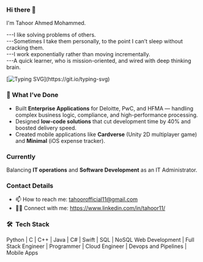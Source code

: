 ### Hi there 👋

I'm Tahoor Ahmed Mohammed. 

---I like solving problems of others.  
---Sometimes I take them personally, to the point I can’t sleep without cracking them.  
---I work exponentially rather than moving incrementally.  
---A quick learner, who is mission-oriented, and wired with deep thinking brain.  

[![Typing SVG](https://readme-typing-svg.herokuapp.com?font=Architects+Daughter&color=0BB3BD&size=30&lines=Interested+to+work+in---;ML,+AI+and+ANYTHING!!!)](https://git.io/typing-svg)
### 🚀 What I’ve Done  
- Built **Enterprise Applications** for Deloitte, PwC, and HFMA — handling complex business logic, compliance, and high-performance processing.  
- Designed **low-code solutions** that cut development time by 40% and boosted delivery speed.  
- Created mobile applications like **Cardverse** (Unity 2D multiplayer game) and **Minimal** (iOS expense tracker).  

### Currently 
Balancing **IT operations** and **Software Development** as an IT Administrator.  

### Contact Details
- 📫 How to reach me: tahoorofficial11@gmail.com
- 🤝🏻 Connect with me: https://www.linkedin.com/in/tahoor11/

### 🛠 &nbsp;Tech Stack

Python | C | C++ | Java | C# | Swift | SQL | NoSQL
Web Development | Full Stack Engineer | Programmer | Cloud Engineer | Devops and Pipelines | Mobile Apps


